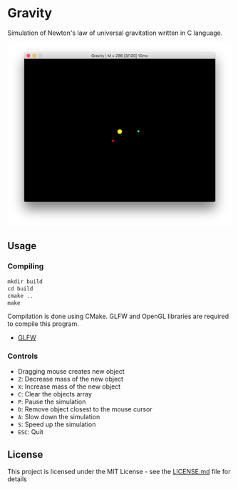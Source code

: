 # Gravity
Simulation of Newton's law of universal gravitation written in C language.

![program window](screenshot.png?raw=true)

## Usage

### Compiling

```
mkdir build
cd build
cmake ..
make
```

Compilation is done using CMake.
GLFW and OpenGL libraries are required to compile this program.

 * [GLFW](http://www.glfw.org)

### Controls

 * Dragging mouse creates new object
 * `Z`: Decrease mass of the new object
 * `X`: Increase mass of the new object
 * `C`: Clear the objects array
 * `P`: Pause the simulation
 * `D`: Remove object closest to the mouse cursor
 * `A`: Slow down the simulation
 * `S`: Speed up the simulation
 * `ESC`: Quit

## License

This project is licensed under the MIT License - see the [LICENSE.md](LICENSE.md) file for details

